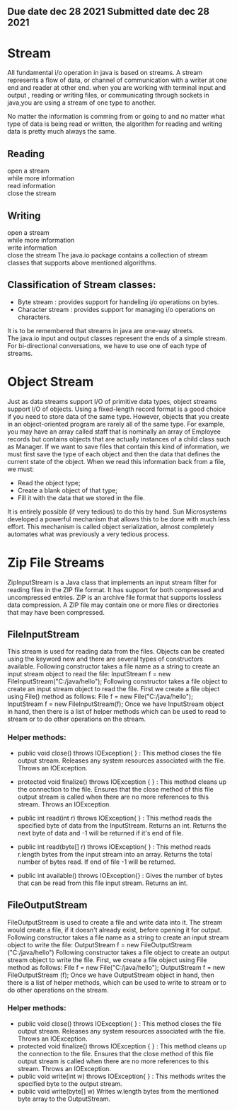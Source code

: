 ## Due date dec 28 2021    Submitted date dec 28 2021
# Stream
All fundamental i/o operation in java is based on streams.
A stream represents a flow of data, or channel of communication with a writer at one end 
and reader at other end.
when you are working with terminal input and output , reading or writing files, or 
communicating through sockets in java,you are using a stream of one type to another.

No matter the information is comming from or going to and no matter what type of data is being read 
or written, the algorithm for reading and writing data is pretty much always the same.
## Reading
<div>open a stream
<div>while more information
<div> read information
<div>close the stream

## Writing 
<div>open a stream
<div>while more information
<div>write information
<div>close the stream
The java.io package contains a collection of stream classes that supports above mentioned algorithms.
 
## Classification of  Stream classes:
 
* Byte stream : provides support for handeling i/o operations on bytes.
* Character stream : provides support for managing i/o operations on characters.
<div>
<div>It is to be remembered that streams in java are one-way streets.
<div>The java.io input and output classes represent the ends of a simple stream.
<div>For bi-directional conversations, we have to use one of each type of streams.
 
# Object Stream
Just as data streams support I/O of primitive data types, object streams support I/O of objects. 
Using a fixed-length record format is a good choice if you need to store data of the same type.
However, objects that you create in an object-oriented program are rarely all of the same type. For 
example, you may have an array called staff that is nominally an array of Employee records but 
contains objects that are actually instances of a child class such as Manager. If we want to save 
files that contain this kind of information, we must first save the type of each object and then the 
data that defines the current state of the object. When we read this information back from a file, 
we must:
* Read the object type;
* Create a blank object of that type;
* Fill it with the data that we stored in the file.
<div>
It is entirely possible (if very tedious) to do this by hand. Sun Microsystems developed a powerful 
mechanism that allows this to be done with much less effort. This mechanism is called object 
serialization, almost completely automates what was previously a very tedious process.
 
# Zip File Streams
<div>ZipInputStream is a Java class that implements an input stream filter for reading files in the ZIP file format. It has support for both compressed and uncompressed entries. ZIP is an archive file format that supports lossless data compression. A ZIP file may contain one or more files or directories that may have been compressed.
 
## FileInputStream	
 This stream is used for reading data from the files. Objects can be created using the keyword new 
and there are several types of constructors available. Following constructor takes a file name as a 
string to create an input stream object to read the file:
InputStream f = new FileInputStream("C:/java/hello");
Following constructor takes a file object to create an input stream object to read the file. First we 
create a file object using File() method as follows:
File f = new File("C:/java/hello"); 
InputStream f = new FileInputStream(f);
Once we have InputStream object in hand, then there is a list of helper methods which can be used 
to read to stream or to do other operations on the stream.
 
### Helper methods: 
* public void close() throws IOException{ } :
  This method closes the file output stream. Releases any system resources associated with
  the file. Throws an IOException.
* protected void finalize() throws IOException { } :
  This method cleans up the connection to the file. Ensures that the close method of this file
  output stream is called when there are no more references to this stream. Throws an
  IOException. 
* public int read(int r) throws IOException{ } :
  This method reads the specified byte of data from the InputStream. Returns an int. Returns
  the next byte of data and -1 will be returned if it's end of file.
  
 * public int read(byte[] r) throws IOException{ } :
   This method reads r.length bytes from the input stream into an array. Returns the total
   number of bytes read. If end of file -1 will be returned.
 * public int available() throws IOException{} :
   Gives the number of bytes that can be read from this file input stream. Returns an int. 
 
## FileOutputStream
FileOutputStream is used to create a file and write data into it. The stream would create a file, if it
doesn't already exist, before opening it for output. Following constructor takes a file name as a 
string to create an input stream object to write the file:
OutputStream f = new FileOutputStream ("C:/java/hello")
Following constructor takes a file object to create an output stream object to write the file. First, 
we
create a file object using File method as follows:
File f = new File("C:/java/hello");
OutputStream f = new FileOutputStream (f);
Once we have OutputStream object in hand, then there is a list of helper methods, which can be
used to write to stream or to do other operations on the stream.
 
### Helper methods:
 * public void close() throws IOException{ } :
   This method closes the file output stream. Releases any system resources associated with
   the file. Throws an IOException.
 * protected void finalize() throws IOException { } :
   This method cleans up the connection to the file. Ensures that the close method of this file
   output stream is called when there are no more references to this stream. Throws an
   IOException.
 * public void write(int w) throws IOException{ } :
   This methods writes the specified byte to the output stream.
 * public void write(byte[] w)
   Writes w.length bytes from the mentioned byte array to the OutputStream.
